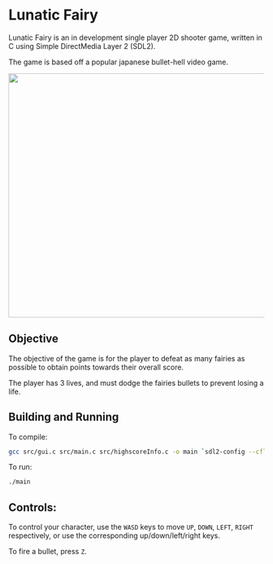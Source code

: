 # Lunatic Fairy
Lunatic Fairy is an in development single player 2D shooter game, written in C using Simple DirectMedia Layer 2 (SDL2). 

The game is based off a popular japanese bullet-hell video game.


<img src="https://github.com/JesraAli/Lunatic-Fairy/blob/main/img/trailer.gif" width="630" height="480"/>


## Objective
The objective of the game is for the player to defeat as many fairies as possible to obtain points towards their overall score.

The player has 3 lives, and must dodge the fairies bullets to prevent losing a life.

## Building and Running

To compile:

```sh
gcc src/gui.c src/main.c src/highscoreInfo.c -o main `sdl2-config --cflags --libs` -lSDL2_image -lm
```

To run:

```sh
./main
```

## Controls:

To control your character, use the ```WASD``` keys to move ```UP```, ```DOWN```, ```LEFT```, ```RIGHT``` respectively, or use the corresponding up/down/left/right keys.

To fire a bullet, press ```Z```.
